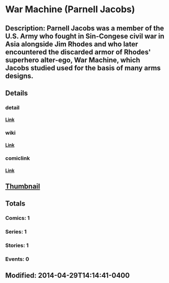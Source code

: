 # War Machine (Parnell Jacobs)
## Description: Parnell Jacobs was a member of the U.S. Army who fought in Sin-Congese civil war in Asia alongside Jim Rhodes and who later encountered the discarded armor of Rhodes' superhero alter-ego, War Machine, which Jacobs studied used for the basis of many arms designs.
## Details
### detail
#### [Link](http://marvel.com/characters/2520/war_machine?utm_campaign=apiRef&utm_source=225578a89fc76f3d20fbffda5d17a88d)
### wiki
#### [Link](http://marvel.com/universe/War_Machine_(Parnell_Jacobs)?utm_campaign=apiRef&utm_source=225578a89fc76f3d20fbffda5d17a88d)
### comiclink
#### [Link](http://marvel.com/comics/characters/1010991/war_machine_parnell_jacobs?utm_campaign=apiRef&utm_source=225578a89fc76f3d20fbffda5d17a88d)
## [Thumbnail](http://i.annihil.us/u/prod/marvel/i/mg/c/f0/535febf826de5.jpg)
## Totals
### Comics: 1
### Series: 1
### Stories: 1
### Events: 0
## Modified: 2014-04-29T14:14:41-0400